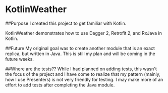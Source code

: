 # KotlinWeather

##Purpose
I created this project to get familiar with Kotlin.

KotlinWeather demonstrates how to use Dagger 2, Retrofit 2, and RxJava in Kotlin.

##Future
My original goal was to create another module that is an exact replica, but written in Java. This is still my plan and will be coming in the future weeks.

##Where are the tests??
While I had planned on adding tests, this wasn't the focus of the project and I have come to realize that my pattern (mainly, how I use Presenters) is not very friendly for testing. I may make more of an effort to add tests after completing the Java module.
